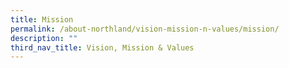 ```yaml
---
title: Mission
permalink: /about-northland/vision-mission-n-values/mission/
description: ""
third_nav_title: Vision, Mission & Values
---
```

